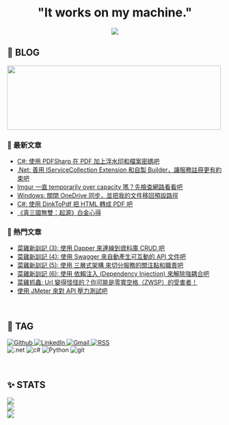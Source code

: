 
<h1 align="center">"It works on my machine."</h1>

<p align="center">
  <img src="https://i.imgur.com/V60ticV.png" border="0">
</p>

## 🐔 BLOG

<p>
  <a href="https://igouist.github.io/">
    <img src="https://image.igouist.net/blog-cover-small.png"  width="500" height="150" border="0">
  </a>
</p>

### 📑 最新文章
<!-- see: https://github.com/gautamkrishnar/blog-post-workflow -->
<!-- BLOG-POST-LIST:START -->
- [C#: 使用 PDFSharp 在 PDF 加上浮水印和檔案密碼吧](https://igouist.github.io/post/2025/07/dotnet-add-watermark-and-password-to-pdf-using-pdfsharp/)
- [.Net: 善用 IServiceCollection Extension 和自製 Builder，讓服務註冊更有約束吧](https://igouist.github.io/post/2025/06/dotnet-using-iservicecollection-extensions-to-enforce-registration-constraints/)
- [Imgur 一直 temporarily over capacity 嗎？先檢查網路看看吧](https://igouist.github.io/post/2025/06/imgur-temporarily-over-capacity-maybe-your-ip-banned/)
- [Windows: 關閉 OneDrive 同步，並把我的文件移回預設路徑](https://igouist.github.io/post/2025/06/disable-onedrive-sync-and-restore-documents-folder/)
- [C#: 使用 DinkToPdf 把 HTML 轉成 PDF 吧](https://igouist.github.io/post/2025/05/csharp-convert-html-to-pdf-using-dinktopdf/)
- [《真三國無雙：起源》白金心得](https://igouist.github.io/post/2025/04/shin-sangoku-musou-origins/)
<!-- BLOG-POST-LIST:END -->

### 🐽 熱門文章
- [菜雞新訓記 (3): 使用 Dapper 來連線到資料庫 CRUD 吧](https://igouist.github.io/post/2021/05/newbie-3-dapper/)
- [菜雞新訓記 (4): 使用 Swagger 來自動產生可互動的 API 文件吧](https://igouist.github.io/post/2021/05/newbie-4-swagger/)
- [菜雞新訓記 (5): 使用 三層式架構 來切分服務的關注點和職責吧](https://igouist.github.io/post/2021/10/newbie-5-3-layer-architecture/)
- [菜雞新訓記 (6): 使用 依賴注入 (Dependency Injection) 來解除強耦合吧](https://igouist.github.io/post/2021/11/newbie-6-dependency-injection/)
- [菜雞抓蟲: Url 變得怪怪的？你可能是零寬空格（ZWSP）的受害者！](https://igouist.github.io/post/2021/06/zero-width-space/)
- [使用 JMeter 來對 API 壓力測試吧](https://igouist.github.io/post/2022/10/jmeter/)

<br/>

## 🔖 TAG

<p>
  <a href="https://github.com/Igouist">
    <img alt="Github" src="https://img.shields.io/badge/GitHub-100000?style=for-the-badge&logo=github&logoColor=white"/>
  </a>
  <a href="https://www.linkedin.com/in/igouist/">
    <img alt="LinkedIn" src="https://img.shields.io/badge/LinkedIn-0077B5?style=for-the-badge&logo=linkedin&logoColor=white"/>
  </a>
  <a href="mailto:ursaliker@gmail.com">
    <img alt="Gmail" src="https://img.shields.io/badge/Gmail-D14836?style=for-the-badge&logo=gmail&logoColor=white"/>
  </a>
  <a href="https://igouist.github.io/index.xml">
    <img alt="RSS" src="https://img.shields.io/badge/RSS-FFA500?style=for-the-badge&logo=rss&logoColor=white"/>
  </a>
  
<br/>
    <img alt=".net" algin="center" src="https://img.shields.io/badge/.NET-5C2D91?style=for-the-badge&logo=.net&logoColor=white"></img>
    <img alt="c#" algin="center" src="https://img.shields.io/badge/C%23-239120?style=for-the-badge&logo=c-sharp&logoColor=white"></img>
    <img alt="Python" algin="center" src="https://img.shields.io/badge/Python-14354C?style=for-the-badge&logo=python&logoColor=white"></img>
    <img alt="git" algin="center" src="https://img.shields.io/badge/Git-F05032?style=for-the-badge&logo=git&logoColor=white"></img>
<br/>
</p>

<br/>

## ✨ STATS

<p>
  <!-- <img alt="markdown_totaltime" algin="center" src="https://wakatime.com/badge/user/f791aed8-6784-4231-8f41-7f0d2a29282c.svg"></img><br/> -->
  <img src="https://github-readme-stats.vercel.app/api/top-langs/?username=Igouist&hide=HTML,CSS&layout=compact&bg_color=0D1117&text_color=BBBBBB&hide_border=true"><br/>
  <img src="https://github-readme-stats.vercel.app/api?username=igouist&count_private=true&show_icons=true&hide=contribs,prs&bg_color=0D1117&text_color=BBBBBB&hide_border=true"><br/>
  <img src="https://github-readme-stats.vercel.app/api/wakatime?username=Igouist&layout=compact&bg_color=0D1117&text_color=BBBBBB&hide_border=true&custom_title=Wakatime%20stats%20%28Last%20week%29"><br/>
</p>
